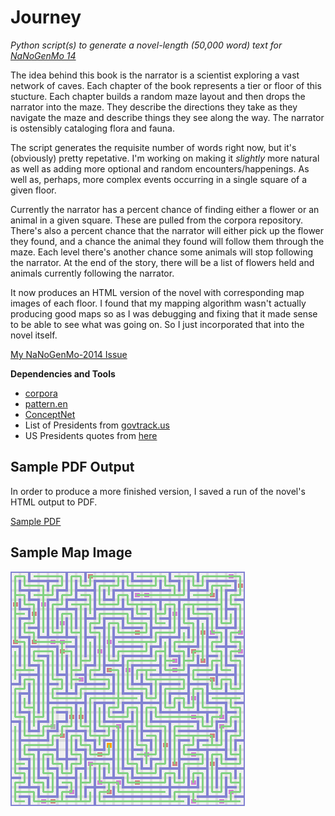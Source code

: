 # Journey

*Python script(s) to generate a novel-length (50,000 word) text for [NaNoGenMo 14](https://github.com/dariusk/NaNoGenMo-2014)*

The idea behind this book is the narrator is a scientist exploring a vast network of caves. Each chapter of the book 
represents a tier or floor of this stucture. Each chapter builds a random maze layout and then drops the narrator 
into the maze. They describe the directions they take as they navigate the maze and describe things they see along 
the way. The narrator is ostensibly cataloging flora and fauna.

The script generates the requisite number of words right now, but it's (obviously) pretty repetative. I'm working on 
making it *slightly* more natural as well as adding more optional and random encounters/happenings. As well as, 
perhaps, more complex events occurring in a single square of a given floor.

Currently the narrator has a percent chance of finding either a flower or an animal in a given square. These are pulled from the 
corpora repository. There's also a percent chance that the narrator will either pick up the flower they found, and a chance the 
animal they found will follow them through the maze. Each level there's another chance some animals will stop following the 
narrator. At the end of the story, there will be a list of flowers held and animals currently following the narrator.

It now produces an HTML version of the novel with corresponding map images of each floor. I found that my mapping algorithm 
wasn't actually producing good maps so as I was debugging and fixing that it made sense to be able to see what was going on. So I 
just incorporated that into the novel itself.

[My NaNoGenMo-2014 Issue](https://github.com/dariusk/NaNoGenMo-2014/issues/22)

**Dependencies and Tools**
 * [corpora](https://github.com/dariusk/corpora)
 * [pattern.en](http://www.clips.ua.ac.be/pages/pattern-en)
 * [ConceptNet](http://conceptnet5.media.mit.edu/)
 * List of Presidents from [govtrack.us](https://www.govtrack.us/developers/api)
 * US Presidents quotes from [here](http://www.lifehack.org/articles/productivity/55-inspiring-quotes-from-presidents-that-will-change-your-life.html)

## Sample PDF Output

In order to produce a more finished version, I saved a run of the novel's HTML output to PDF.

[Sample PDF](https://www.dropbox.com/s/p4y65fflj5mcpxn/Flora%20and%20Fauna.pdf?dl=0)


## Sample Map Image
![Sample Map Image](https://raw.githubusercontent.com/amarriner/Journey/master/html/maps/1.png)
